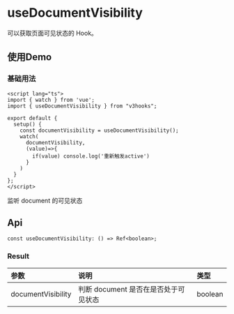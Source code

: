 # useDocumentVisibility

可以获取页面可见状态的 Hook。

## 使用Demo

### 基础用法
```vue
<script lang="ts">
import { watch } from 'vue';
import { useDocumentVisibility } from "v3hooks";

export default {
  setup() {
    const documentVisibility = useDocumentVisibility();
    watch(
      documentVisibility,
      (value)=>{
        if(value) console.log('重新触发active')
      }
    )
  }
};
</script>
```
监听 document 的可见状态


## Api
```
const useDocumentVisibility: () => Ref<boolean>;
```

### Result

| 参数 | 说明 | 类型 |
| :----| :---- | :---- |
| documentVisibility |  判断 document 是否在是否处于可见状态	 | boolean |
